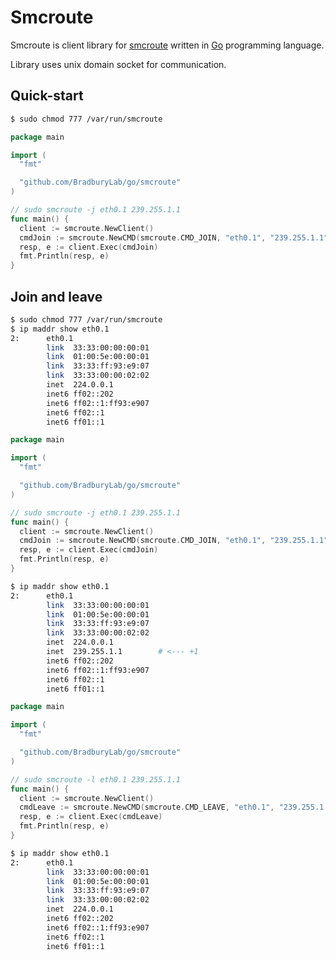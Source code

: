 Smcroute
========

Smcroute is client library for [smcroute](http://troglobit.com/smcroute.html) written in [Go](http://golang.org/) programming language.

Library uses unix domain socket for communication.

Quick-start
-----------

```bash
$ sudo chmod 777 /var/run/smcroute
```

```go
package main

import (
  "fmt"

  "github.com/BradburyLab/go/smcroute"
)

// sudo smcroute -j eth0.1 239.255.1.1
func main() {
  client := smcroute.NewClient()
  cmdJoin := smcroute.NewCMD(smcroute.CMD_JOIN, "eth0.1", "239.255.1.1")
  resp, e := client.Exec(cmdJoin)
  fmt.Println(resp, e)
}
```

Join and leave
--------------

```bash
$ sudo chmod 777 /var/run/smcroute
$ ip maddr show eth0.1
2:      eth0.1
        link  33:33:00:00:00:01
        link  01:00:5e:00:00:01
        link  33:33:ff:93:e9:07
        link  33:33:00:00:02:02
        inet  224.0.0.1
        inet6 ff02::202
        inet6 ff02::1:ff93:e907
        inet6 ff02::1
        inet6 ff01::1
```

```go
package main

import (
  "fmt"

  "github.com/BradburyLab/go/smcroute"
)

// sudo smcroute -j eth0.1 239.255.1.1
func main() {
  client := smcroute.NewClient()
  cmdJoin := smcroute.NewCMD(smcroute.CMD_JOIN, "eth0.1", "239.255.1.1")
  resp, e := client.Exec(cmdJoin)
  fmt.Println(resp, e)
}
```

```bash
$ ip maddr show eth0.1
2:      eth0.1
        link  33:33:00:00:00:01
        link  01:00:5e:00:00:01
        link  33:33:ff:93:e9:07
        link  33:33:00:00:02:02
        inet  224.0.0.1
        inet  239.255.1.1        # <--- +1
        inet6 ff02::202
        inet6 ff02::1:ff93:e907
        inet6 ff02::1
        inet6 ff01::1
```

```go
package main

import (
  "fmt"

  "github.com/BradburyLab/go/smcroute"
)

// sudo smcroute -l eth0.1 239.255.1.1
func main() {
  client := smcroute.NewClient()
  cmdLeave := smcroute.NewCMD(smcroute.CMD_LEAVE, "eth0.1", "239.255.1.1")
  resp, e := client.Exec(cmdLeave)
  fmt.Println(resp, e)
}
```

```bash
$ ip maddr show eth0.1
2:      eth0.1
        link  33:33:00:00:00:01
        link  01:00:5e:00:00:01
        link  33:33:ff:93:e9:07
        link  33:33:00:00:02:02
        inet  224.0.0.1
        inet6 ff02::202
        inet6 ff02::1:ff93:e907
        inet6 ff02::1
        inet6 ff01::1
```

